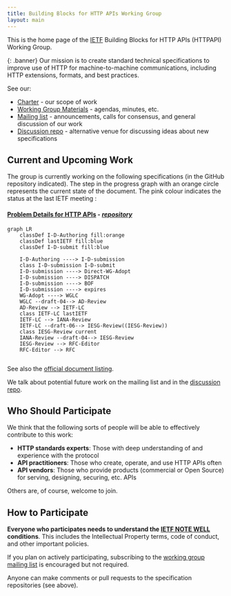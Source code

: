 ```yaml
---
title: Building Blocks for HTTP APIs Working Group
layout: main
---
```


This is the home page of the [IETF](https://www.ietf.org/) Building Blocks for HTTP APIs (HTTPAPI) Working Group.

{: .banner}
Our mission is to create standard technical specifications to improve use of HTTP for machine-to-machine communications, including HTTP extensions, formats, and best practices.

See our:

* [Charter](https://datatracker.ietf.org/wg/httpapi/about/) - our scope of work
* [Working Group Materials](https://github.com/ietf-wg-httpapi/wg-materials) - agendas, minutes, etc.
* [Mailing list](https://www.ietf.org/mailman/listinfo/httpapi) - announcements, calls for consensus, and general discussion of our work
* [Discussion repo](https://github.com/ietf-wg-httpapi/discussion/discussions) - alternative venue for discussing ideas about new specifications

## Current and Upcoming Work

The group is currently working on the following specifications (in the GitHub repository indicated). The step in the progress graph with an orange circle represents the current state of the document. The pink colour indicates the status at the last IETF meeting :

#### [Problem Details for HTTP APIs](https://datatracker.ietf.org/doc/draft-ietf-httpapi-rfc7807bis/) - _[repository](https://github.com/ietf-wg-httpapi/rfc7807bis)_
```mermaid
graph LR
    classDef I-D-Authoring fill:orange
    classDef lastIETF fill:blue
    classDef I-D-submit fill:blue
    
    I-D-Authoring ----> I-D-submission
    class I-D-submission I-D-submit
    I-D-submission ----> Direct-WG-Adopt
    I-D-submission ----> DISPATCH
    I-D-submission ----> BOF
    I-D-submission ----> expires
    WG-Adopt ----> WGLC
    WGLC --draft-04--> AD-Review
    AD-Review --> IETF-LC
    class IETF-LC lastIETF
    IETF-LC --> IANA-Review 
    IETF-LC --draft-06--> IESG-Review((IESG-Review))
    class IESG-Review current
    IANA-Review --draft-04--> IESG-Review
    IESG-Review --> RFC-Editor
    RFC-Editor --> RFC


```


See also the [official document listing](https://datatracker.ietf.org/wg/httpapi/documents/).

We talk about potential future work on the mailing list and in the [discussion repo](https://github.com/ietf-wg-httpapi/discussion/discussions).


## Who Should Participate

We think that the following sorts of people will be able to effectively contribute to this work:

* **HTTP standards experts**: Those with deep understanding of and experience with the protocol
* **API practitioners**: Those who create, operate, and use HTTP APIs often
* **API vendors**: Those who provide products (commercial or Open Source) for serving, designing, securing, etc. APIs

Others are, of course, welcome to join.


## How to Participate

**Everyone who participates needs to understand the [IETF NOTE WELL](https://www.ietf.org/about/note-well/) conditions**. This includes the Intellectual Property terms, code of conduct, and other important policies.

If you plan on actively participating, subscribing to the [working group mailing list](https://www.ietf.org/mailman/listinfo/httpapi) is encouraged but not required.

Anyone can make comments or pull requests to the specification repositories (see above).
